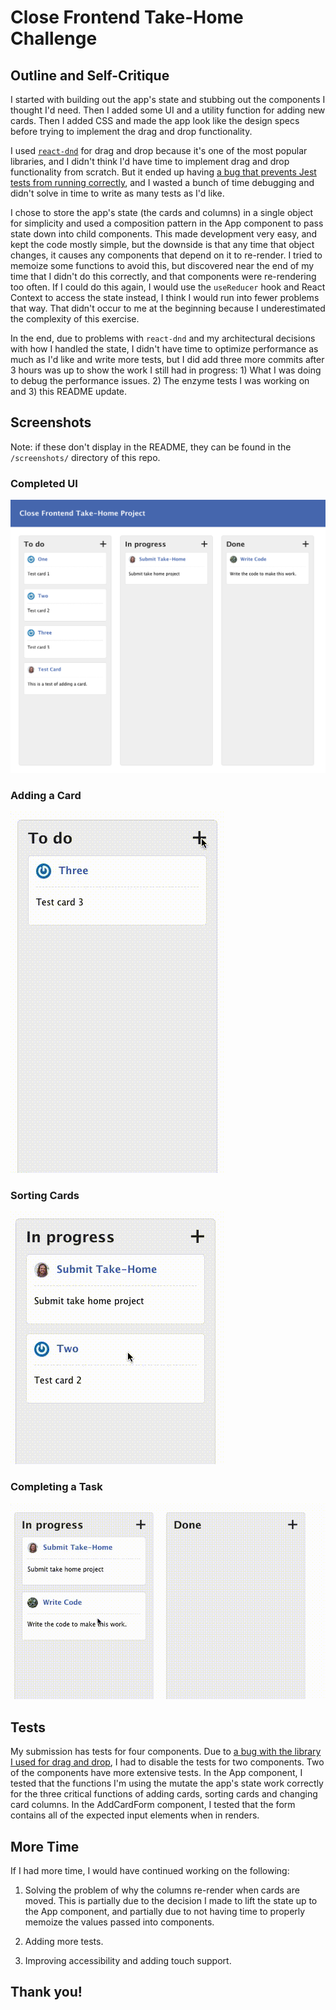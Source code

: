 # Close Frontend Take-Home Challenge

## Outline and Self-Critique

I started with building out the app's state and stubbing out the components I thought I'd need. Then I added some UI and a utility function for adding new cards. Then I added CSS and made the app look like the design specs before trying to implement the drag and drop functionality.

I used [`react-dnd`](https://github.com/react-dnd/react-dnd/) for drag and drop because it's one of the most popular libraries, and I didn't think I'd have time to implement drag and drop functionality from scratch. But it ended up having [a bug that prevents Jest tests from running correctly](https://github.com/react-dnd/react-dnd/issues/1540), and I wasted a bunch of time debugging and didn't solve in time to write as many tests as I'd like.

I chose to store the app's state (the cards and columns) in a single object for simplicity and used a composition pattern in the App component to pass state down into child components. This made development very easy, and kept the code mostly simple, but the downside is that any time that object changes, it causes any components that depend on it to re-render. I tried to memoize some functions to avoid this, but discovered near the end of my time that I didn't do this correctly, and that components were re-rendering too often. If I could do this again, I would use the `useReducer` hook and React Context to access the state instead, I think I would run into fewer problems that way. That didn't occur to me at the beginning because I underestimated the complexity of this exercise.

In the end, due to problems with `react-dnd` and my architectural decisions with how I handled the state, I didn't have time to optimize performance as much as I'd like and write more tests, but I did add three more commits after 3 hours was up to show the work I still had in progress: 1) What I was doing to debug the performance issues. 2) The enzyme tests I was working on and 3) this README update.

## Screenshots

Note: if these don't display in the README, they can be found in the `/screenshots/` directory of this repo.

### Completed UI

![Completed UI](/screenshots/completed-ui.png)

### Adding a Card

![Adding a card](/screenshots/add-card.gif)

### Sorting Cards

![Sorting cards](/screenshots/sort-cards.gif)

### Completing a Task

![Completing a task](/screenshots/complete-task.gif)

## Tests

My submission has tests for four components. Due to [a bug with the library I used for drag and drop](https://github.com/react-dnd/react-dnd/issues/1540), I had to disable the tests for two components. Two of the components have more extensive tests. In the App component, I tested that the functions I'm using the mutate the app's state work correctly for the three critical functions of adding cards, sorting cards and changing card columns. In the AddCardForm component, I tested that the form contains all of the expected input elements when in renders.

## More Time

If I had more time, I would have continued working on the following:

1. Solving the problem of why the columns re-render when cards are moved. This is partially due to the decision I made to lift the state up to the App component, and partially due to not having time to properly memoize the values passed into components.

2. Adding more tests.

3. Improving accessibility and adding touch support.

## Thank you!
